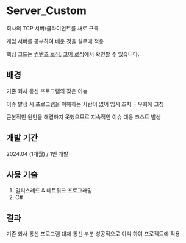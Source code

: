 # Server_Custom
회사의 TCP 서버/클라이언트를 새로 구축

게임 서버를 공부하여 배운 것을 실무에 적용

핵심 코드는 [컨텐츠 로직](https://github.com/ymh1995s/Server_Custom/tree/main/MyServer/Session), [코어 로직](https://github.com/ymh1995s/Server_Custom/tree/main/ServerCore)에서 확인할 수 있습니다.

## 배경
기존 회사 통신 프로그램의 잦은 이슈

이슈 발생 시 프로그램을 이해하는 사람이 없어 임시 조치나 우회에 그침

근본적인 원인을 해결하지 못했으므로 지속적인 이슈 대응 코스트 발생

## 개발 기간
2024.04 (1개월) / 1인 개발

## 사용 기술
1. 멀티스레드 & 네트워크 프로그래밍
2. C#

## 결과
기존 회사 통신 프로그램 대체
통신 부분 성공적으로 이식 하여 프로젝트에 적용
